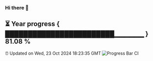 ### Hi there 👋
⏳ Year progress { ████████████████████████▁▁▁▁▁▁ } 81.08 %
---
⏰ Updated on Wed, 23 Oct 2024 18:23:35 GMT
![Progress Bar CI](https://github.com/liununu/liununu/workflows/Progress%20Bar%20CI/badge.svg)
